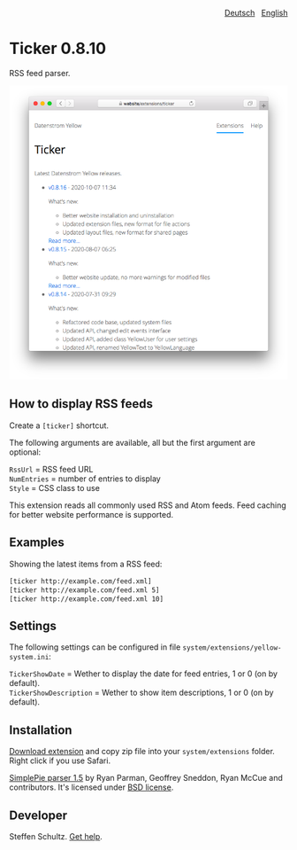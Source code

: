 <p align="right"><a href="README-de.md">Deutsch</a> &nbsp; <a href="README.md">English</a></p>

# Ticker 0.8.10

RSS feed parser.

<p align="center"><img src="ticker-screenshot.png?raw=true" alt="Screenshot"></p>

## How to display RSS feeds

Create a `[ticker]` shortcut.

The following arguments are available, all but the first argument are optional:

`RssUrl` = RSS feed URL  
`NumEntries` = number of entries to display  
`Style` = CSS class to use  

This extension reads all commonly used RSS and Atom feeds. Feed caching for better website performance is supported. 

## Examples

Showing the latest items from a RSS feed:

    [ticker http://example.com/feed.xml]
    [ticker http://example.com/feed.xml 5]
    [ticker http://example.com/feed.xml 10]

## Settings

The following settings can be configured in file `system/extensions/yellow-system.ini`: 

`TickerShowDate` = Wether to display the date for feed entries, 1 or 0 (on by default).  
`TickerShowDescription` = Wether to show item descriptions, 1 or 0 (on by default).  

## Installation

[Download extension](https://github.com/datenstrom/yellow-extensions/raw/main/downloads/ticker.zip) and copy zip file into your `system/extensions` folder. Right click if you use Safari.

[SimplePie parser 1.5](http://simplepie.org/) by Ryan Parman, Geoffrey Sneddon, Ryan McCue and contributors. It's licensed under [BSD license](http://www.opensource.org/licenses/BSD-3-Clause). 

## Developer

Steffen Schultz. [Get help](https://datenstrom.se/yellow/help/).

